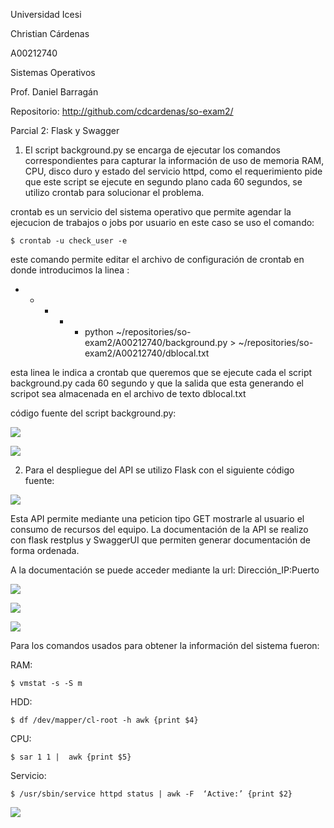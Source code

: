 Universidad Icesi

Christian Cárdenas

A00212740

Sistemas Operativos

Prof. Daniel Barragán

Repositorio: http://github.com/cdcardenas/so-exam2/

Parcial 2: Flask y Swagger


1. El script background.py se encarga de ejecutar los comandos correspondientes para capturar la información de uso de memoria RAM, CPU, disco duro y estado del servicio httpd, como el requerimiento pide que este script se ejecute en segundo plano cada 60 segundos, se utilizo crontab para solucionar el problema.

crontab es un servicio del sistema operativo que permite agendar la ejecucion de trabajos o jobs por usuario en este caso se uso el comando:

	$ crontab -u check_user -e

este comando permite editar el archivo de configuración de crontab en donde introducimos la linea :
      
* * * * * python ~/repositories/so-exam2/A00212740/background.py > ~/repositories/so-exam2/A00212740/dblocal.txt

esta linea le indica a crontab que queremos que se ejecute cada el script background.py cada 60 segundo y que la salida que esta generando el scripot sea almacenada en el archivo de texto dblocal.txt

código fuente del script background.py: 

![][1]

![][2]

2. Para el despliegue del API se utilizo Flask con el siguiente código fuente:

![][3]

Esta API permite mediante una peticion tipo GET mostrarle al usuario el consumo de recursos del equipo. La documentación de la API se realizo con  flask restplus y SwaggerUI que permiten generar documentación de forma ordenada.

A la documentación se puede acceder mediante la url: Dirección_IP:Puerto 

![][6]

![][4]

![][5]

Para los comandos usados para obtener la información del sistema fueron:

RAM: 

	$ vmstat -s -S m 
HDD: 

	$ df /dev/mapper/cl-root -h awk {print $4}
CPU: 

	$ sar 1 1 |  awk {print $5}
Servicio: 

	$ /usr/sbin/service httpd status | awk -F  ‘Active:’ {print $2}

![][7]


[1]: images/1.png
[2]: images/2.png
[3]: images/3.png
[4]: images/4.png
[5]: images/5.png
[6]: images/6.png
[7]: images/7.png

